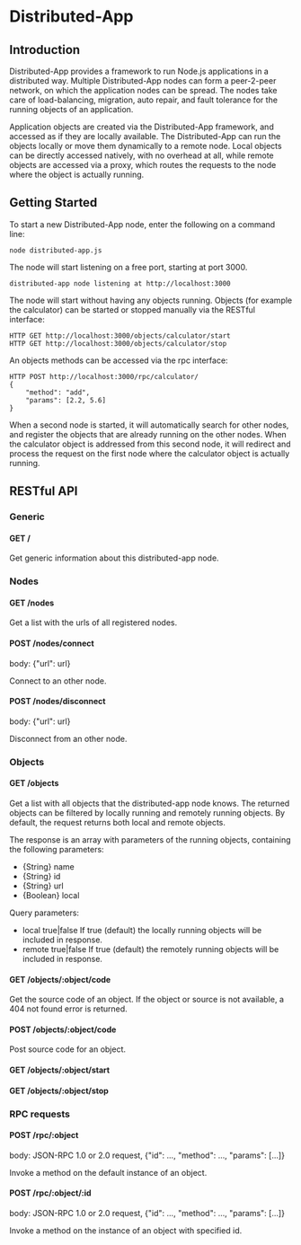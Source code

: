 Distributed-App
===============


## Introduction

Distributed-App provides a framework to run Node.js applications in a
distributed way. Multiple Distributed-App nodes can form a peer-2-peer
network, on which the application nodes can be spread. The nodes take care
of load-balancing, migration, auto repair, and fault tolerance for the
running objects of an application.

Application objects are created via the Distributed-App framework, and
accessed as if they are locally available. The Distributed-App can run the
objects locally or move them dynamically to a remote node. Local objects can be
directly accessed natively, with no overhead at all, while remote objects are
accessed via a proxy, which routes the requests to the node where the object is
actually running.


## Getting Started

To start a new Distributed-App node, enter the following on a command line:

    node distributed-app.js

The node will start listening on a free port, starting at port 3000.

    distributed-app node listening at http://localhost:3000

The node will start without having any objects running. Objects (for example
the calculator) can be started or stopped manually via the RESTful interface:

    HTTP GET http://localhost:3000/objects/calculator/start
    HTTP GET http://localhost:3000/objects/calculator/stop

An objects methods can be accessed via the rpc interface:

    HTTP POST http://localhost:3000/rpc/calculator/
    {
        "method": "add",
        "params": [2.2, 5.6]
    }

When a second node is started, it will automatically search for other nodes,
and register the objects that are already running on the other nodes. When the
calculator object is addressed from this second node, it will redirect and
process the request on the first node where the calculator object is actually
running.


## RESTful API

### Generic

#### GET /

Get generic information about this distributed-app node.


### Nodes

#### GET /nodes

Get a list with the urls of all registered nodes.

#### POST /nodes/connect

body: {"url": url}

Connect to an other node.

#### POST /nodes/disconnect

body: {"url": url}

Disconnect from an other node.


### Objects

#### GET /objects

Get a list with all objects that the distributed-app node knows. The
returned objects can be filtered by locally running and remotely running
objects. By default, the request returns both local and remote objects.

The response is an array with parameters of the running objects, containing
the following parameters:

- {String} name
- {String} id
- {String} url
- {Boolean} local

Query parameters:

- local  true|false    If true (default) the locally running objects will
                       be included in response.
- remote true|false    If true (default) the remotely running objects will
                       be included in response.

#### GET /objects/:object/code

Get the source code of an object. If the object or source is not available,
a 404 not found error is returned.

#### POST /objects/:object/code

Post source code for an object.

#### GET /objects/:object/start

#### GET /objects/:object/stop


### RPC requests

#### POST /rpc/:object

body: JSON-RPC 1.0 or 2.0 request, {"id": ..., "method": ..., "params": [...]}

Invoke a method on the default instance of an object.

#### POST /rpc/:object/:id

body: JSON-RPC 1.0 or 2.0 request, {"id": ..., "method": ..., "params": [...]}

Invoke a method on the instance of an object with specified id.

